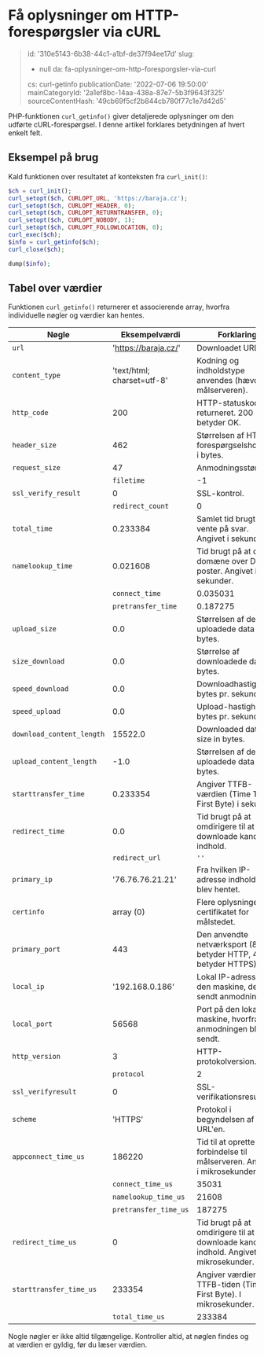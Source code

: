Få oplysninger om HTTP-forespørgsler via cURL
=============================================

> id: '310e5143-6b38-44c1-a1bf-de37f94ee17d'
> slug:
> 	- null
> 	da: fa-oplysninger-om-http-foresporgsler-via-curl
> 
> cs: curl-getinfo
> publicationDate: '2022-07-06 19:50:00'
> mainCategoryId: '2a1ef8bc-14aa-438a-87e7-5b3f9643f325'
> sourceContentHash: '49cb69f5cf2b844cb780f77c1e7d42d5'

PHP-funktionen `curl_getinfo()` giver detaljerede oplysninger om den udførte cURL-forespørgsel. I denne artikel forklares betydningen af hvert enkelt felt.

Eksempel på brug
---------------

Kald funktionen over resultatet af konteksten fra `curl_init()`:

```php
$ch = curl_init();
curl_setopt($ch, CURLOPT_URL, 'https://baraja.cz');
curl_setopt($ch, CURLOPT_HEADER, 0);
curl_setopt($ch, CURLOPT_RETURNTRANSFER, 0);
curl_setopt($ch, CURLOPT_NOBODY, 1);
curl_setopt($ch, CURLOPT_FOLLOWLOCATION, 0);
curl_exec($ch);
$info = curl_getinfo($ch);
curl_close($ch);

dump($info);
```

Tabel over værdier
--------------

Funktionen `curl_getinfo()` returnerer et associerende array, hvorfra individuelle nøgler og værdier kan hentes.

| Nøgle | Eksempelværdi | Forklaring |
|---------------------------|----------------------------|------------------------------------------------------------------------------------|
| `url` | 'https://baraja.cz/' | Downloadet URL. |
| `content_type` | 'text/html; charset=utf-8' | Kodning og indholdstype anvendes (hævdet af målserveren). |
| `http_code` | 200 | HTTP-statuskode returneret. 200 betyder OK. |
| `header_size` | 462 | Størrelsen af HTTP-forespørgselshovedet i bytes. |
| `request_size` | 47 | Anmodningsstørrelse. |
| | `filetime` | -1 | Filtid (krav fra serveren). |
| `ssl_verify_result` | 0 | SSL-kontrol. |
| | `redirect_count` | 0 | Antal omdirigeringer før måldokumentet nås.
| `total_time` | 0.233384 | Samlet tid brugt på at vente på svar. Angivet i sekunder. |
| `namelookup_time` | 0.021608 | Tid brugt på at opløse domæne over DNS-poster. Angivet i sekunder. |
| | `connect_time` | 0.035031 | Tid til at oprette en forbindelse til destinationsserveren. Angivet i sekunder. |
| | `pretransfer_time` | 0.187275 | Den tid, der er nødvendig for at overføre data. Angivet i sekunder. |
| `upload_size` | 0.0 | Størrelsen af de uploadede data i bytes. |
| `size_download` | 0.0 | Størrelse af downloadede data i bytes. |
| `speed_download` | 0.0 | Downloadhastighed i bytes pr. sekund. |
| `speed_upload` | 0.0 | Upload-hastighed i bytes pr. sekund. |
| `download_content_length` | 15522.0 | Downloaded data size in bytes. |
| `upload_content_length` | -1.0 | Størrelsen af de uploadede data i bytes. |
| `starttransfer_time` | 0.233354 | Angiver TTFB-værdien (Time To First Byte) i sekunder. |
| `redirect_time` | 0.0 | Tid brugt på at omdirigere til at downloade kanonisk indhold.
| | `redirect_url` | `''` | kanonisk URL og omdirigering af destination. |
| `primary_ip` | '76.76.76.21.21' | Fra hvilken IP-adresse indholdet blev hentet. |
| `certinfo` | array (0) | Flere oplysninger om certifikatet for målstedet. |
| `primary_port` | 443 | Den anvendte netværksport (80 betyder HTTP, 443 betyder HTTPS). |
| `local_ip` | '192.168.0.186' | Lokal IP-adresse på den maskine, der har sendt anmodningen. |
| `local_port` | 56568 | Port på den lokale maskine, hvorfra anmodningen blev sendt. |
| `http_version` | 3 | HTTP-protokolversion. |
| | `protocol` | 2 | Kode for den anvendte protokol. |
| `ssl_verifyresult` | 0 | SSL-verifikationsresultat. |
| `scheme` | 'HTTPS' | Protokol i begyndelsen af URL'en. |
| `appconnect_time_us` | 186220 | Tid til at oprette forbindelse til målserveren. Angivet i mikrosekunder. |
| | `connect_time_us` | 35031 | Tid til at oprette forbindelse til destinationsserveren. Angivet i mikrosekunder. | |
| | `namelookup_time_us` | 21608 | Den tid, der kræves for at omskrive domænet via DNS-poster. Angivet i mikrosekunder. |
| | `pretransfer_time_us` | 187275 | Tid brugt på at overføre data. Angivet i mikrosekunder. |
| `redirect_time_us` | 0 | Tid brugt på at omdirigere til at downloade kanonisk indhold. Angivet i mikrosekunder. |
| `starttransfer_time_us` | 233354 | Angiver værdien af TTFB-tiden (Time To First Byte). I mikrosekunder. |
| | `total_time_us` | 233384 | Samlet tid brugt på at vente på et svar. Angivet i mikrosekunder. |

Nogle nøgler er ikke altid tilgængelige. Kontroller altid, at nøglen findes og at værdien er gyldig, før du læser værdien.
